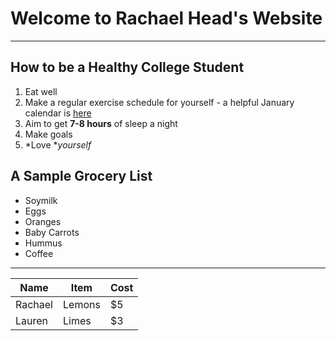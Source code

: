 # Welcome to Rachael Head's Website <!-- space after # should fix this  //this is the code for a comment//-->

----

## How to be a Healthy College Student

1. Eat well
2. Make a regular exercise schedule for yourself - a helpful January calendar is [here](http://www.blogilates.com/wp-content/uploads/2016/12/Jan-2017-PDF-New.pdf)
3. Aim to get **7-8 hours** of sleep a night
4. Make goals
5. *Love **yourself*

## A Sample Grocery List <!-- this should not be a header 3 unless it is a subheader of header 2 -->

- Soymilk
- Eggs
- Oranges
- Baby Carrots
- Hummus
- Coffee 

-----

   Name  | Item   | Cost  
     --- | ---    |--- 
 Rachael | Lemons | $5 
 Lauren  | Limes  | $3 









